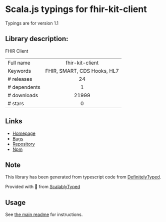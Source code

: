 
# Scala.js typings for fhir-kit-client

Typings are for version 1.1

## Library description:
FHIR Client

|                    |                 |
| ------------------ | :-------------: |
| Full name          | fhir-kit-client |
| Keywords           | FHIR, SMART, CDS Hooks, HL7 |
| # releases         | 24 |
| # dependents       | 1 |
| # downloads        | 21999 |
| # stars            | 0 |

## Links
- [Homepage](https://github.com/Vermonster/fhir-kit-client#readme)
- [Bugs](https://github.com/Vermonster/fhir-kit-client/issues)
- [Repository](https://github.com/Vermonster/fhir-kit-client)
- [Npm](https://www.npmjs.com/package/fhir-kit-client)
    


## Note
This library has been generated from typescript code from [DefinitelyTyped](https://definitelytyped.org).

Provided with :purple_heart: from [ScalablyTyped](https://github.com/oyvindberg/ScalablyTyped)

## Usage
See [the main readme](../../readme.md) for instructions.


